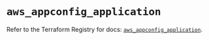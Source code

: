 # `aws_appconfig_application`

Refer to the Terraform Registry for docs: [`aws_appconfig_application`](https://registry.terraform.io/providers/hashicorp/aws/6.6.0/docs/resources/appconfig_application).
